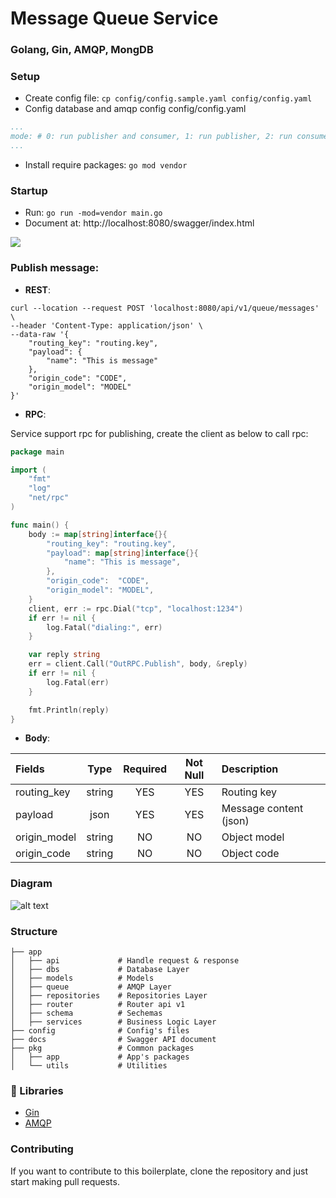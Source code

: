 # Message Queue Service
### Golang, Gin, AMQP, MongDB

### Setup
* Create config file: `cp config/config.sample.yaml config/config.yaml`
* Config database and amqp config
config/config.yaml
```yaml
...
mode: # 0: run publisher and consumer, 1: run publisher, 2: run consumer 
...
```

* Install require packages: `go mod vendor`

### Startup
* Run: `go run -mod=vendor main.go`
* Document at: http://localhost:8080/swagger/index.html

![](https://i.imgur.com/Eh1KZAK.png)

### Publish message:
* **REST**:
```
curl --location --request POST 'localhost:8080/api/v1/queue/messages' \
--header 'Content-Type: application/json' \
--data-raw '{
    "routing_key": "routing.key",
    "payload": {
        "name": "This is message"
    },
    "origin_code": "CODE",
    "origin_model": "MODEL"
}'
```

* **RPC**:

Service support rpc for publishing, create the client as below to call rpc:
```go
package main

import (
	"fmt"
	"log"
	"net/rpc"
)

func main() {
	body := map[string]interface{}{
		"routing_key": "routing.key",
		"payload": map[string]interface{}{
			"name": "This is message",
		},
		"origin_code":  "CODE",
		"origin_model": "MODEL",
	}
	client, err := rpc.Dial("tcp", "localhost:1234")
	if err != nil {
		log.Fatal("dialing:", err)
	}

	var reply string
	err = client.Call("OutRPC.Publish", body, &reply)
	if err != nil {
		log.Fatal(err)
	}

	fmt.Println(reply)
}
```

* **Body**:

| Fields       | Type          | Required | Not Null | Description                       |
|:-------------|:-------------:|:--------:|:--------:|:----------------------------------|
| routing_key  | string        | YES      | YES      | Routing key                       |
| payload      | json          | YES      | YES      | Message content (json)            |
| origin_model | string        | NO       | NO       | Object model                      |
| origin_code  | string        | NO       | NO       | Object code                       |

### Diagram
![alt text](https://i.imgur.com/KwUNR1V.png)


### Structure
```
├── app  
│   ├── api             # Handle request & response
│   ├── dbs             # Database Layer
│   ├── models          # Models
│   ├── queue           # AMQP Layer
│   ├── repositories    # Repositories Layer
│   ├── router          # Router api v1  
│   ├── schema          # Sechemas  
│   ├── services        # Business Logic Layer  
├── config              # Config's files 
├── docs                # Swagger API document
├── pkg                 # Common packages
│   ├── app             # App's packages
│   └── utils           # Utilities
```

### 📙 Libraries
- [Gin](https://godoc.org/github.com/gin-gonic/gin)
- [AMQP](https://godoc.org/github.com/streadway/amqp)

### Contributing
If you want to contribute to this boilerplate, clone the repository and just start making pull requests.
